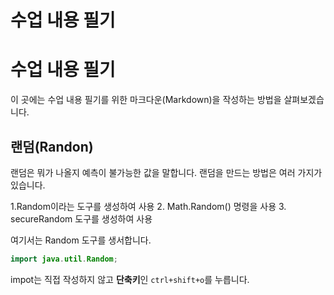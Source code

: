 # 수업 내용 필기
<h1>수업 내용 필기</h1>

이 곳에는 수업 내용 필기를 위한 마크다운(Markdown)을 작성하는 방법을 살펴보겠습니다.

## 랜덤(Randon)

랜덤은 뭐가 나올지 예측이 불가능한 값을 말합니다.
랜덤을 만드는 방법은 여러 가지가 있습니다.

1.Random이라는 도구를 생성하여 사용
2. Math.Random() 명령을 사용
3. secureRandom 도구를 생성하여 사용

여기서는 Random 도구를 생서합니다.

```java
import java.util.Random;
```

impot는 직접 작성하지 않고 **단축키**인 `ctrl+shift+o`를 누릅니다.
